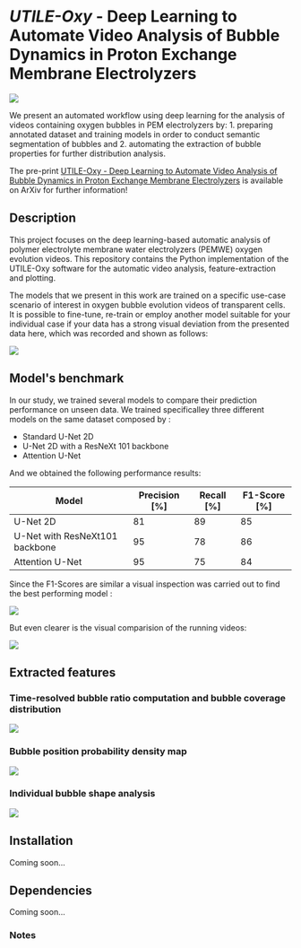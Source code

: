 # *UTILE-Oxy* - Deep Learning to Automate Video Analysis of Bubble Dynamics in Proton Exchange Membrane Electrolyzers

![](https://github.com/andyco98/UTILE-Oxy/blob/main/images/workflow.png)


We present  an automated workflow using deep learning for the analysis of videos containing oxygen bubbles in PEM electrolyzers by: 1. preparing annotated dataset and training models in order to conduct semantic segmentation of bubbles and 2. automating the extraction of bubble properties for further distribution analysis.

The pre-print [UTILE-Oxy - Deep Learning to Automate Video Analysis of Bubble Dynamics in Proton Exchange Membrane Electrolyzers](https://pubs.acs.org/) is available on ArXiv for further information!

## Description
This project focuses on the deep learning-based automatic analysis of polymer electrolyte membrane water electrolyzers (PEMWE) oxygen evolution videos. 
This repository contains the Python implementation of the UTILE-Oxy software for the automatic video analysis, feature-extraction and plotting.

The models that we present in this work are trained on a specific use-case scenario of interest in oxygen bubble evolution videos of transparent cells. It is possible to fine-tune, re-train or employ another model suitable for your individual case if your data has a strong visual deviation from the presented data here, which was recorded and shown as follows:

![](https://github.com/andyco98/UTILE-Oxy/blob/main/images/figexperiment.png)

## Model's benchmark
In our study, we trained several models to compare their prediction performance on unseen data. We trained specificalley three different models on the same dataset composed by :
- Standard U-Net 2D
- U-Net 2D with a ResNeXt 101 backbone 
- Attention U-Net

And we obtained the following performance results:

| Model                           | Precision [%] | Recall [%] | F1-Score [%] |
|---------------------------------|----------------|------------|--------------|
| U-Net 2D                        | 81             | 89         | 85           |
| U-Net with ResNeXt101 backbone  | 95             | 78         | 86           |
| Attention U-Net                 | 95             | 75         | 84           |


Since the F1-Scores are similar a visual inspection was carried out to find the best performing model :

![](https://github.com/andyco98/UTILE-Oxy/blob/main/images/benchmark.png)

But even clearer is the visual comparision of the running videos:

![](https://github.com/andyco98/UTILE-Oxy/blob/main/images/video_results.gif)

## Extracted features

### Time-resolved bubble ratio computation and bubble coverage distribution

![](https://github.com/andyco98/UTILE-Oxy/blob/main/images/timeresolved.png)

### Bubble position probability density map

![](https://github.com/andyco98/UTILE-Oxy/blob/main/images/heatmaps.png)

### Individual bubble shape analysis

![](https://github.com/andyco98/UTILE-Oxy/blob/main/images/individualcorrect.png)

## Installation
Coming soon...

## Dependencies
Coming soon...
### Notes
